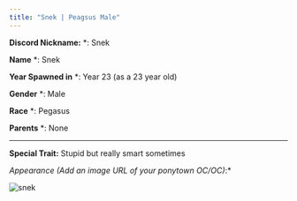 ```yaml
---
title: "Snek | Peagsus Male"
---
```


**Discord Nickname:** *: Snek

**Name** *: Snek

**Year Spawned in** *: Year 23 (as a 23 year old)

**Gender** *: Male

**Race** *: Pegasus

**Parents** *: None

---

**Special Trait:**
Stupid but really smart sometimes



*Appearance (Add an image URL of your ponytown OC/OC)*:*

![snek](https://cdn.discordapp.com/attachments/1086048264295555116/1148625422125379594/image.png)
